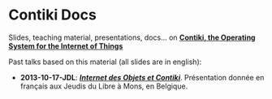Contiki Docs
============

Slides, teaching material, presentations, docs... on [**Contiki, the Operating System for the Internet of Things**](http://contiki-os.org)

Past talks based on this material (all slides are in english):

* **2013-10-17-JDL**: [**_Internet des Objets et Contiki_**](https://github.com/cetic/contiki-docs/blob/master/presentations/iot-contiki/iot-contiki-general.pdf?raw=true). Présentation donnée en français aux Jeudis du Libre à Mons, en Belgique.
